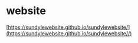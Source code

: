 # website
[https://sundylewebsite.github.io/sundylewebsite/](https://sundylewebsite.github.io/sundylewebsite//)